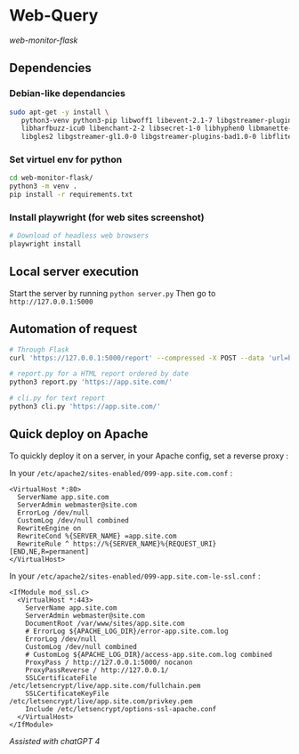 # Web-Query
<i>web-monitor-flask</i>

## Dependencies

### Debian-like dependancies

```sh
sudo apt-get -y install \
   python3-venv python3-pip libwoff1 libevent-2.1-7 libgstreamer-plugins-base1.0-0 gstreamer1.0-plugins-base \
   libharfbuzz-icu0 libenchant-2-2 libsecret-1-0 libhyphen0 libmanette-0.2-0 \
   libgles2 libgstreamer-gl1.0-0 libgstreamer-plugins-bad1.0-0 libflite1 libx264-*
```

### Set virtuel env for python

```sh
cd web-monitor-flask/
python3 -m venv .
pip install -r requirements.txt
```

### Install playwright (for web sites screenshot)

```sh
# Download of headless web browsers
playwright install
```

## Local server execution

Start the server by running `python server.py`
Then go to `http://127.0.0.1:5000`

## Automation of request

```sh
# Through Flask
curl 'https://127.0.0.1:5000/report' --compressed -X POST --data 'url=https://app.site.com/' -o report.html

# report.py for a HTML report ordered by date
python3 report.py 'https://app.site.com/'

# cli.py for text report
python3 cli.py 'https://app.site.com/'
```

## Quick deploy on Apache

To quickly deploy it on a server, in your Apache config, set a reverse proxy : 

In your `/etc/apache2/sites-enabled/099-app.site.com.conf` : 

```
<VirtualHost *:80>
  ServerName app.site.com
  ServerAdmin webmaster@site.com
  ErrorLog /dev/null
  CustomLog /dev/null combined
  RewriteEngine on
  RewriteCond %{SERVER_NAME} =app.site.com
  RewriteRule ^ https://%{SERVER_NAME}%{REQUEST_URI} [END,NE,R=permanent]
</VirtualHost>
```

In your `/etc/apache2/sites-enabled/099-app.site.com-le-ssl.conf` : 

```
<IfModule mod_ssl.c>
  <VirtualHost *:443>
    ServerName app.site.com
    ServerAdmin webmaster@site.com
    DocumentRoot /var/www/sites/app.site.com
    # ErrorLog ${APACHE_LOG_DIR}/error-app.site.com.log
    ErrorLog /dev/null
    CustomLog /dev/null combined
    # CustomLog ${APACHE_LOG_DIR}/access-app.site.com.log combined
    ProxyPass / http://127.0.0.1:5000/ nocanon
    ProxyPassReverse / http://127.0.0.1/
    SSLCertificateFile /etc/letsencrypt/live/app.site.com/fullchain.pem
    SSLCertificateKeyFile /etc/letsencrypt/live/app.site.com/privkey.pem
    Include /etc/letsencrypt/options-ssl-apache.conf
  </VirtualHost>
</IfModule>
```

<i>Assisted with chatGPT 4</i>


